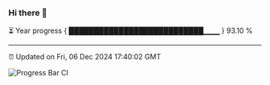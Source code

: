 ### Hi there 👋

⏳ Year progress { ███████████████████████████▁▁▁ } 93.10 %

---

⏰ Updated on Fri, 06 Dec 2024 17:40:02 GMT

![Progress Bar CI](https://github.com/IshwaranRudhara/GIT-ACTION/workflows/Progress%20Bar%20CI/badge.svg)
